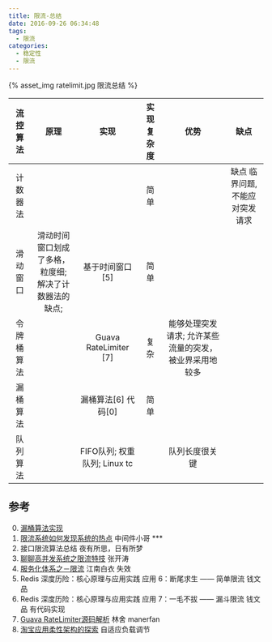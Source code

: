 ```yaml
---
title: 限流-总结
date: 2016-09-26 06:34:48
tags:
  - 限流  
categories: 
  - 稳定性  
  - 限流  
---
```



<p></p>
<!-- more -->


{% asset_img  ratelimit.jpg  限流总结 %}

流控算法| 原理| 实现| 实现复杂度 |  优势 | 缺点
:-:|:-:|:-:|:-:|:-:|:-:
计数器法| | | 简单 | |  缺点  临界问题,不能应对突发请求
滑动窗口|  滑动时间窗口划成了多格，粒度细; <br>解决了计数器法的缺点;| 基于时间窗口[5] | 简单  | |
令牌桶算法| | Guava RateLimiter  [7] | 复杂 | 能够处理突发请求; 允许某些流量的突发，被业界采用地较多 |
漏桶算法| | 漏桶算法[6] 代码[0] | 简单  | |
队列算法| | FIFO队列; 权重队列; Linux tc | | 队列长度很关键 |



## 参考

0. [漏桶算法实现](https://github.com/www6v/jDemo/blob/master/src/main/java/middleware/rateLimiter/FunnelRateLimiter.java)
1. [限流系统如何发现系统的热点](https://yq.aliyun.com/articles/4225)  中间件小哥  ***
2. 接口限流算法总结     夜有所思，日有所梦
3. [聊聊高并发系统之限流特技](https://www.iteye.com/blog/jinnianshilongnian-2305117)  张开涛
4. [服务化体系之－限流](http://calvin1978.blogcn.com/articles/ratelimiter.html)  江南白衣  失效
5. Redis 深度历险：核心原理与应用实践 应用 6：断尾求生 —— 简单限流       钱文品
6. Redis 深度历险：核心原理与应用实践 应用 7：一毛不拔 —— 漏斗限流       钱文品  有代码实现
7. [Guava RateLimiter源码解析](https://segmentfault.com/a/1190000012875897)  林舍  manerfan
8. [淘宝应用柔性架构的探索](https://mp.weixin.qq.com/s/RM3ffBCJqoQ2JMPKHgmv0Q) 自适应负载调节

